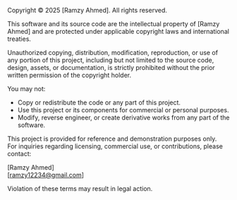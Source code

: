 Copyright © 2025 [Ramzy Ahmed]. All rights reserved.

This software and its source code are the intellectual property of [Ramzy Ahmed] and are protected under applicable copyright laws and international treaties.

Unauthorized copying, distribution, modification, reproduction, or use of any portion of this project, including but not limited to the source code, design, assets, or documentation, is strictly prohibited without the prior written permission of the copyright holder.

You may not:
- Copy or redistribute the code or any part of this project.
- Use this project or its components for commercial or personal purposes.
- Modify, reverse engineer, or create derivative works from any part of the software.

This project is provided for reference and demonstration purposes only.  
For inquiries regarding licensing, commercial use, or contributions, please contact:

[Ramzy Ahmed]  
[ramzy12234@gmail.com]

Violation of these terms may result in legal action.
